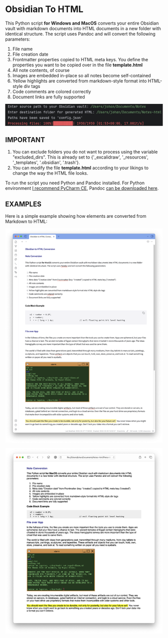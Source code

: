 # Obsidian To HTML
This Python script **for Windows and MacOS** converts your entire Obsidian vault with markdown documents into HTML documents in a new folder with identical structure. The script uses Pandoc and will convert the following parameters:

1. File name
2. File creation date
3. Frontmatter properties copied to HTML meta keys. You define the properties you want to be copied over in the file **template.html**
4. All note contents, of course
5. Images are embedded in-place so all notes become self-contained
6. Yellow highlights are converted from markdown-style format into HTML-style div tags
7. Code comments are colored correctly
8. Document links are fully supported

![](media/command-line.png)

## IMPORTANT

1. You can exclude folders you do not want to process using the variable "excluded_dirs". This is already set to {'_excalidraw', '_resources', '_templates', '.obsidian', '.trash'}.
2. You can modify the file **template.html** according to your likings to change the way the HTML file looks.

To run the script you need Python and Pandoc installed. For Python environment [I recommend PyCharm CE](https://www.jetbrains.com/pycharm/download/other.html), Pandoc [can be downloaded here](https://pandoc.org/installing.html).

## EXAMPLES

Here is a simple example showing how elements are converted from Markdown to HTML:

![](media/Example-obsidian.png)

![](media/Example-resulting_html.png)
